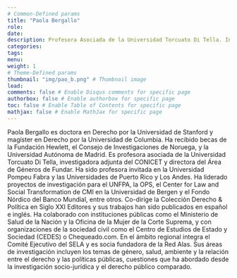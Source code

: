```yaml
---
# Common-Defined params
title: "Paola Bergallo"
role: 
date: 
description: Profesora Asociada de la Universidad Torcuato Di Tella. Investigadora adjunta del CONICET. 
categories:
tags:
menu: 
weight: 1
# Theme-Defined params
thumbnail: "img/pao_b.png" # Thumbnail image
lead: 
comments: false # Enable Disqus comments for specific page
authorbox: false # Enable authorbox for specific page
toc: false # Enable Table of Contents for specific page
mathjax: false # Enable MathJax for specific page
---
```


Paola Bergallo es doctora en Derecho por la Universidad de Stanford y magíster en Derecho por la Universidad de Columbia. Ha recibido becas de la Fundación Hewlett, el Consejo de Investigaciones de Noruega, y la Universidad Autónoma de Madrid. Es profesora asociada de la Universidad Torcuato Di Tella, investigadora adjunta del CONICET y directora del Área de Géneros de Fundar. Ha sido profesora invitada en la Universidad Pompeu Fabra y las Universidades de Puerto Rico y Los Andes. Ha liderado proyectos de investigación para el UNFPA, la OPS, el Center for Law and Social Transformation de CMI en la Universidad de Bergen y el Fondo Nórdico del Banco Mundial, entre otros. Co-dirige la Colección Derecho & Política en Siglo XXI Editores y sus trabajos han sido publicados en español e inglés. Ha colaborado con instituciones públicas como el Ministerio de Salud de la Nación y la Oficina de la Mujer de la Corte Suprema, y con organizaciones de la sociedad civil como el Centro de Estudios de Estado y Sociedad (CEDES) o Chequeado.com. En el ámbito regional integra el Comité Ejecutivo del SELA y es socia fundadora de la Red Alas. Sus áreas de investigación incluyen los temas de género, salud, ambiente y la relación entre el derecho y las políticas públicas, cuestiones que ha abordado desde la investigación socio-jurídica y el derecho público comparado. 